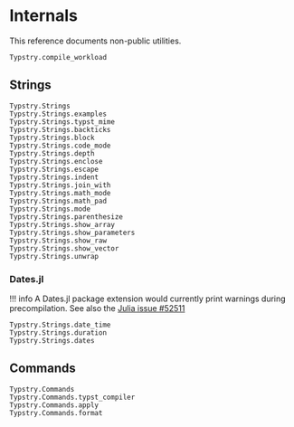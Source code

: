 
# Internals

This reference documents non-public utilities.

```@docs
Typstry.compile_workload
```

## Strings

```@docs
Typstry.Strings
Typstry.Strings.examples
Typstry.Strings.typst_mime
Typstry.Strings.backticks
Typstry.Strings.block
Typstry.Strings.code_mode
Typstry.Strings.depth
Typstry.Strings.enclose
Typstry.Strings.escape
Typstry.Strings.indent
Typstry.Strings.join_with
Typstry.Strings.math_mode
Typstry.Strings.math_pad
Typstry.Strings.mode
Typstry.Strings.parenthesize
Typstry.Strings.show_array
Typstry.Strings.show_parameters
Typstry.Strings.show_raw
Typstry.Strings.show_vector
Typstry.Strings.unwrap
```

### Dates.jl

!!! info
    A Dates.jl package extension would currently print warnings during precompilation.
    See also the [Julia issue #52511](https://github.com/JuliaLang/julia/issues/52511)

```@docs
Typstry.Strings.date_time
Typstry.Strings.duration
Typstry.Strings.dates
```

## Commands

```@docs
Typstry.Commands
Typstry.Commands.typst_compiler
Typstry.Commands.apply
Typstry.Commands.format
```
